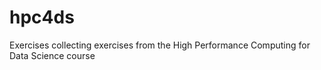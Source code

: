 # hpc4ds
Exercises collecting exercises from the High Performance Computing for Data Science course
